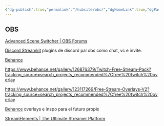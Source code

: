```yaml
---
{"dg-publish":true,"permalink":"/hubsite/obs/","dgHomeLink":true,"dgPassFrontmatter":false}
---
```


## OBS
[Advanced Scene Switcher | OBS Forums](https://obsproject.com/forum/resources/advanced-scene-switcher.395/)

[Discord Streamkit](https://streamkit.discord.com/overlay)
 plugins de discord pal obs como chat, vc e invite.

[Behance](https://www.behance.net/search/projects/?search=free%20twitch%20overlay)

https://www.behance.net/gallery/126876379/Twitch-Free-Stream-Pack?tracking_source=search_projects_recommended%7Cfree%20twitch%20overlay  

https://www.behance.net/gallery/123117269/Free-Stream-Overlays-V2?tracking_source=search_projects_recommended%7Cfree%20twitch%20overlay  

[Behance](https://www.behance.net/gallery/128146095/FREE-ANIMATED-STREAM-GRAPHICS?tracking_source=search_projects_recommended%7Cfree%20twitch%20overlay)
 overlays e inspo para el futuro propio

[StreamElements | The Ultimate Streamer Platform](https://streamelements.com/)


